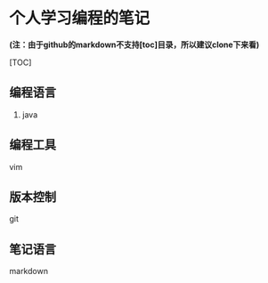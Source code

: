# 个人学习编程的笔记

**(注：由于github的markdown不支持[toc]目录，所以建议clone下来看)**

[TOC]

## 编程语言
1. java

## 编程工具
vim

## 版本控制
git

## 笔记语言

markdown

